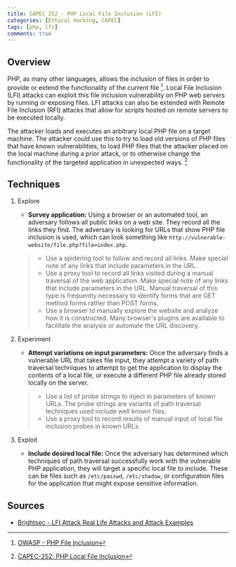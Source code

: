 ```yaml
---
title: CAPEC 252 - PHP Local File Inclusion (LFI)
categories: [Ethical Hacking, CAPEC]
tags: [php, lfi]
comments: true
---
```


## Overview

PHP, as many other languages, allows the inclusion of files in order to provide or extend the functionality of the current file [^1]. Local File Inclusion (LFI) attacks can exploit this file inclusion vulnerability on PHP web servers by running or exposing files. LFI attacks can also be extended with Remote File Inclusion (RFI) attacks that allow for scripts hosted on remote servers to be executed locally.

The attacker loads and executes an arbitrary local PHP file on a target machine. The attacker could use this to try to load old versions of PHP files that have known vulnerabilities, to load PHP files that the attacker placed on the local machine during a prior attack, or to otherwise change the functionality of the targeted application in unexpected ways. [^2]

## Techniques

1. Explore
   - **Survey application:** Using a browser or an automated tool, an adversary follows all public links on a web site. They record all the links they find. The adversary is looking for URLs that show PHP file inclusion is used, which can look something like `http://vulnerable-website/file.php?file=index.php`.

    > - Use a spidering tool to follow and record all links. Make special note of any links that include parameters in the URL.
    > - Use a proxy tool to record all links visited during a manual traversal of the web application. Make special note of any links that include parameters in the URL. Manual traversal of this type is frequently necessary to identify forms that are GET method forms rather than POST forms.
    > - Use a browser to manually explore the website and analyze how it is constructed. Many browser's plugins are available to facilitate the analysis or automate the URL discovery.

2. Experiment
   - **Attempt variations on input parameters:** Once the adversary finds a vulnerable URL that takes file input, they attempt a variety of path traversal techniques to attempt to get the application to display the contents of a local file, or execute a different PHP file already stored locally on the server.

    > - Use a list of probe strings to inject in parameters of known URLs. The probe strings are variants of path traversal techniques used
    include well known files.
    > - Use a proxy tool to record results of manual input of local file inclusion probes in known URLs.

3. Exploit
   - **Include desired local file:** Once the adversary has determined which techniques of path traversal successfully work with the vulnerable PHP application, they will target a specific local file to include. These can be files such as `/etc/passwd`, `/etc/shadow`, or configuration files for the application that might expose sensitive information.

## Sources

[^1]: [OWASP - PHP File Inclusion](https://owasp.org/www-community/vulnerabilities/PHP_File_Inclusion)
[^2]: [CAPEC-252: PHP Local File Inclusion](https://capec.mitre.org/data/definitions/252.html)
- [Brightsec - LFI Attack Real Life Attacks and Attack Examples](https://brightsec.com/blog/lfi-attack-real-life-attacks-and-attack-examples/)